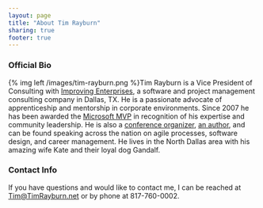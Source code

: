 ```yaml
---
layout: page
title: "About Tim Rayburn"
sharing: true
footer: true
---
```

### Official Bio ###
{% img left /images/tim-rayburn.png %}Tim Rayburn is a Vice President of Consulting
with [Improving Enterprises][ie], a software and project management consulting
company in Dallas, TX.  He is a passionate advocate of apprenticeship and mentorship
in corporate environments.  Since 2007 he has been awarded the
[Microsoft MVP][mvp] in recognition of his
expertise and community leadership.  He is also a 
[conference organizer][dtf], [an author][book],
and can be found speaking across the nation on agile processes, software design,
and career management.  He lives in the North Dallas area with
his amazing wife Kate and their loyal dog Gandalf.

### Contact Info ###

If you have questions and would like to contact me, I can be reached at Tim@TimRayburn.net or by phone at 817-760-0002.

[mvp]: http://microsoft.com/mvp
[book]: http://www.packtpub.com/entity-framework-4-1-experts-test-driven-development-architecture-cookbook/book
[ie]: http://improvingenterprises.com
[dtf]: http://DallasTechFest.com
